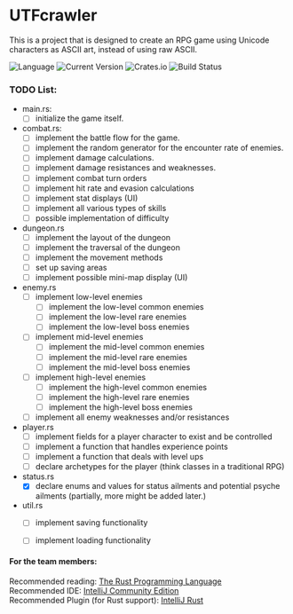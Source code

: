 # UTFcrawler
This is a project that is designed to create an RPG game using Unicode characters as ASCII art, instead of using raw ASCII.  <br/>
 
![Language](https://img.shields.io/badge/rust-1.30.0-654321.svg?logo=rust&logoColor=rgb(225,225,225)&style=flat-square)
![Current Version](https://img.shields.io/badge/version-0.0.1-519331.svg?style=flat-square)
![Crates.io](https://img.shields.io/crates/l/rustc-serialize.svg?style=popout-square&colorB=1a5c86)
![Build Status](https://gitlab.com/utf-crawler/utf-crawler/badges/master/pipeline.svg)

### TODO List:
- main.rs:
    - [ ] initialize the game itself.
    
- combat.rs:
    - [ ] implement the battle flow for the game.
    - [ ] implement the random generator for the encounter rate of enemies.
    - [ ] implement damage calculations.
    - [ ] implement damage resistances and weaknesses.
    - [ ] implement combat turn orders
    - [ ] implement hit rate and evasion calculations
    - [ ] implement stat displays (UI)
    - [ ] implement all various types of skills
    - [ ] possible implementation of difficulty
    
- dungeon.rs
    - [ ] implement the layout of the dungeon
    - [ ] implement the traversal of the dungeon
    - [ ] implement the movement methods
    - [ ] set up saving areas
    - [ ] implement possible mini-map display (UI)
    
- enemy.rs
    - [ ] implement low-level enemies
        - [ ] implement the low-level common enemies
        - [ ] implement the low-level rare enemies
        - [ ] implement the low-level boss enemies
    - [ ] implement mid-level enemies
        - [ ] implement the mid-level common enemies
        - [ ] implement the mid-level rare enemies
        - [ ] implement the mid-level boss enemies
    - [ ] implement high-level enemies
        - [ ] implement the high-level common enemies
        - [ ] implement the high-level rare enemies
        - [ ] implement the high-level boss enemies
    - [ ] implement all enemy weaknesses and/or resistances
    
- player.rs
    - [ ] implement fields for a player character to exist and be controlled
    - [ ] implement a function that handles experience points
    - [ ] implement a function that deals with level ups
    - [ ] declare archetypes for the player (think classes in a traditional RPG)
    
- status.rs
    - [x] declare enums and values for status ailments and potential psyche ailments (partially, more might be added later.)
    
- util.rs
    - [ ] implement saving functionality
    - [ ] implement loading functionality


#### For the team members: 
Recommended reading: [The Rust Programming Language](https://doc.rust-lang.org/stable/book/2018-edition/)  
Recommended IDE: [IntelliJ Community Edition](https://www.jetbrains.com/idea/download/#section=windows)  
Recommended Plugin (for Rust support): [IntelliJ Rust](https://intellij-rust.github.io/)  
